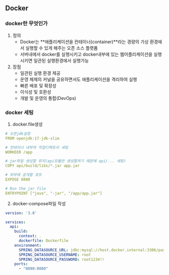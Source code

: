 ## Docker

### docker란 무엇인가
1. 정의 
    - Docker는 **애플리케이션을 컨테이너(container)**라는 경량의 가상 환경에서 실행할 수 있게 해주는 오픈 소스 플랫폼
    - 서버내에서 docker를 실행시키고 docker내부에 있는 웹어플리케이션을 실행시키면 일관된 실행환경에서 실행가능
2. 장점
    - 일관된 실행 환경 제공
    - 운영 체제의 커널을 공유하면서도 애플리케이션을 격리하여 실행
    - 빠른 배포 및 확장성
    - 이식성 및 호환성
    - 개발 및 운영의 통합(DevOps)

### docker 세팅

1. docker.file생성
```yml
# 오픈jdk설정
FROM openjdk:17-jdk-slim

# 컨테이너 내부의 작업디렉토리 세팅
WORKDIR /app

# jar파일 생성할 위치(api모듈만 생성할꺼기 때문에 api/... 세팅)
COPY api/build/libs/*.jar app.jar 

# 외부에 공개할 포트
EXPOSE 8080

# Run the jar file
ENTRYPOINT ["java", "-jar", "/app/app.jar"]
```

2. docker-compose파일 작성
```yml
version: '3.8'

services:
  api:
    build:
      context: .
      dockerfile: Dockerfile
    environment:
      SPRING_DATASOURCE_URL: jdbc:mysql://host.docker.internal:3306/payment?useSSL=false&useUnicode=true&allowPublicKeyRetrieval=true
      SPRING_DATASOURCE_USERNAME: root
      SPRING_DATASOURCE_PASSWORD: root1234!!
    ports:
      - "8080:8080"
```



